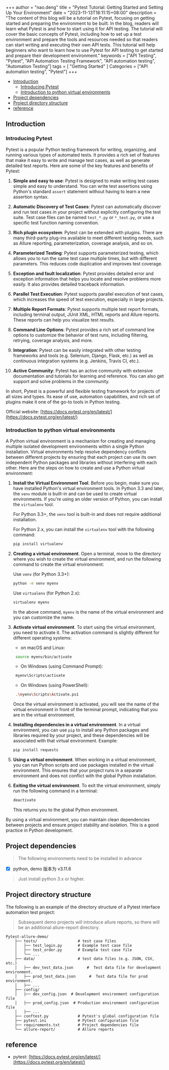 +++
author = "nao.deng"
title = "Pytest Tutorial: Getting Started and Setting Up Your Environment"
date = "2023-11-13T18:11:15+08:00"
description = "The content of this blog will be a tutorial on Pytest, focusing on getting started and preparing the environment to be built. In the blog, readers will learn what Pytest is and how to start using it for API testing. The tutorial will cover the basic concepts of Pytest, including how to set up a test environment and prepare the tools and resources needed so that readers can start writing and executing their own API tests. This tutorial will help beginners who want to learn how to use Pytest for API testing to get started and prepare their development environment."
keywords = ["API Testing", "Pytest", "API Automation Testing Framework", "API automation testing", "Automation Testing"]
tags = [ "Getting Started"
]
Categories =  ["API automation testing", "Pytest"]
+++

- [Introduction](#introduction)
  - [Introducing Pytest](#introducing-pytest)
  - [Introduction to python virtual environments](#introduction-to-python-virtual-environments)
- [Project dependencies](#project-dependencies)
- [Project directory structure](#project-directory-structure)
- [reference](#reference)

## Introduction

### Introducing Pytest

Pytest is a popular Python testing framework for writing, organizing, and running various types of automated tests. It provides a rich set of features that make it easy to write and manage test cases, as well as generate detailed test reports. Here are some of the key features and benefits of Pytest:

1. **Simple and easy to use**: Pytest is designed to make writing test cases simple and easy to understand. You can write test assertions using Python's standard `assert` statement without having to learn a new assertion syntax.

2. **Automatic Discovery of Test Cases**: Pytest can automatically discover and run test cases in your project without explicitly configuring the test suite. Test case files can be named `test_*.py` or `*_test.py`, or use a specific test function naming convention.

3. **Rich plugin ecosystem**: Pytest can be extended with plugins. There are many third-party plug-ins available to meet different testing needs, such as Allure reporting, parameterization, coverage analysis, and so on.

4. **Parameterized Testing**: Pytest supports parameterized testing, which allows you to run the same test case multiple times, but with different parameters. This reduces code duplication and improves test coverage.

5. **Exception and fault localization**: Pytest provides detailed error and exception information that helps you locate and resolve problems more easily. It also provides detailed traceback information.

6. **Parallel Test Execution**: Pytest supports parallel execution of test cases, which increases the speed of test execution, especially in large projects.

7. **Multiple Report Formats**: Pytest supports multiple test report formats, including terminal output, JUnit XML, HTML reports and Allure reports. These reports can help you visualize test results.

8. **Command Line Options**: Pytest provides a rich set of command line options to customize the behavior of test runs, including filtering, retrying, coverage analysis, and more.

9. **Integration**: Pytest can be easily integrated with other testing frameworks and tools (e.g. Selenium, Django, Flask, etc.) as well as continuous integration systems (e.g. Jenkins, Travis CI, etc.).

10. **Active Community**: Pytest has an active community with extensive documentation and tutorials for learning and reference. You can also get support and solve problems in the community.

In short, Pytest is a powerful and flexible testing framework for projects of all sizes and types. Its ease of use, automation capabilities, and rich set of plugins make it one of the go-to tools in Python testing.

Official website: [https://docs.pytest.org/en/latest/](https://docs.pytest.org/en/latest/)

### Introduction to python virtual environments

A Python virtual environment is a mechanism for creating and managing multiple isolated development environments within a single Python installation. Virtual environments help resolve dependency conflicts between different projects by ensuring that each project can use its own independent Python packages and libraries without interfering with each other. Here are the steps on how to create and use a Python virtual environment:

1. **Install the Virtual Environment Tool**.
   Before you begin, make sure you have installed Python's virtual environment tools. In Python 3.3 and later, the `venv` module is built-in and can be used to create virtual environments. If you're using an older version of Python, you can install the `virtualenv` tool.

   For Python 3.3+, the `venv` tool is built-in and does not require additional installation.

   For Python 2.x, you can install the `virtualenv` tool with the following command:

   ```bash
   pip install virtualenv
   ```

2. **Creating a virtual environment**.
   Open a terminal, move to the directory where you wish to create the virtual environment, and run the following command to create the virtual environment:

   Use `venv` (for Python 3.3+):

   ```bash
   python -m venv myenv
   ```

   Use `virtualenv` (for Python 2.x):

   ```bash
   virtualenv myenv
   ```

   In the above command, `myenv` is the name of the virtual environment and you can customize the name.

3. **Activate virtual environment**.
   To start using the virtual environment, you need to activate it. The activation command is slightly different for different operating systems:

   - on macOS and Linux:

    ```bash
     source myenv/bin/activate
    ```

   - On Windows (using Command Prompt):

    ```bash
     myenv\Scripts\activate
    ```

   - On Windows (using PowerShell):

    ```bash
     .\myenv\Scripts\Activate.ps1
    ```

   Once the virtual environment is activated, you will see the name of the virtual environment in front of the terminal prompt, indicating that you are in the virtual environment.

4. **Installing dependencies in a virtual environment**.
   In a virtual environment, you can use `pip` to install any Python packages and libraries required by your project, and these dependencies will be associated with that virtual environment. Example:

   ```bash
   pip install requests
   ```

5. **Using a virtual environment**.
   When working in a virtual environment, you can run Python scripts and use packages installed in the virtual environment. This ensures that your project runs in a separate environment and does not conflict with the global Python installation.

6. **Exiting the virtual environment**.
   To exit the virtual environment, simply run the following command in a terminal:

   ```bash
   deactivate
   ```

   This returns you to the global Python environment.

By using a virtual environment, you can maintain clean dependencies between projects and ensure project stability and isolation. This is a good practice in Python development.

## Project dependencies

> The following environments need to be installed in advance

- [x] python, demo 版本为 v3.11.6

> Just install python 3.x or higher.

## Project directory structure

The following is an example of the directory structure of a Pytest interface automation test project:

> Subsequent demo projects will introduce allure reports, so there will be an additional allure-report directory.

```text
Pytest-allure-demo/
    ├── tests/                  # test case files
    │   ├── test_login.py       # Example test case file
    │   ├── test_order.py       # Example test case file
    │   └── ...
    ├── data/                   # test data files (e.g. JSON, CSV, etc.)
    │   ├── dev_test_data.json      #  Test data file for development environment.
    │   ├── prod_test_data.json      #  Test data file for prod environment.
    │   ├── ...
    ├── config/
    │   ├── dev_config.json  # Development environment configuration file
    │   ├── prod_config.json  # Production environment configuration file
    │   ├── ...
    ├── conftest.py             # Pytest's global configuration file
    ├── pytest.ini              # Pytest configuration file
    ├── requirements.txt        # Project dependencies file
    └── allure-report/          # Allure reports
```

## reference

- pytest: [https://docs.pytest.org/en/latest/](https://docs.pytest.org/en/latest/)
